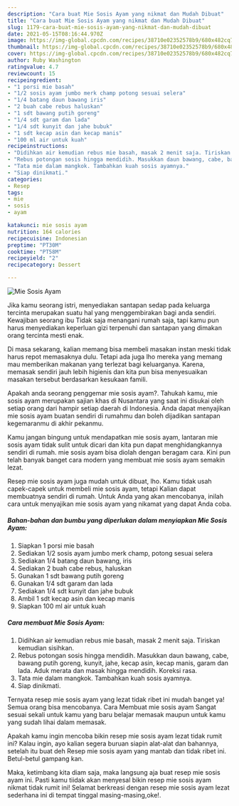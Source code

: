 ```yaml
---
description: "Cara buat Mie Sosis Ayam yang nikmat dan Mudah Dibuat"
title: "Cara buat Mie Sosis Ayam yang nikmat dan Mudah Dibuat"
slug: 1179-cara-buat-mie-sosis-ayam-yang-nikmat-dan-mudah-dibuat
date: 2021-05-15T08:16:44.970Z
image: https://img-global.cpcdn.com/recipes/38710e02352578b9/680x482cq70/mie-sosis-ayam-foto-resep-utama.jpg
thumbnail: https://img-global.cpcdn.com/recipes/38710e02352578b9/680x482cq70/mie-sosis-ayam-foto-resep-utama.jpg
cover: https://img-global.cpcdn.com/recipes/38710e02352578b9/680x482cq70/mie-sosis-ayam-foto-resep-utama.jpg
author: Ruby Washington
ratingvalue: 4.7
reviewcount: 15
recipeingredient:
- "1 porsi mie basah"
- "1/2 sosis ayam jumbo merk champ potong sesuai selera"
- "1/4 batang daun bawang iris"
- "2 buah cabe rebus haluskan"
- "1 sdt bawang putih goreng"
- "1/4 sdt garam dan lada"
- "1/4 sdt kunyit dan jahe bubuk"
- "1 sdt kecap asin dan kecap manis"
- "100 ml air untuk kuah"
recipeinstructions:
- "Didihkan air kemudian rebus mie basah, masak 2 menit saja. Tiriskan kemudian sisihkan."
- "Rebus potongan sosis hingga mendidih. Masukkan daun bawang, cabe, bawang putih goreng, kunyit, jahe, kecap asin, kecap manis, garam dan lada. Aduk merata dan masak hingga mendidih. Koreksi rasa."
- "Tata mie dalam mangkok. Tambahkan kuah sosis ayamnya."
- "Siap dinikmati."
categories:
- Resep
tags:
- mie
- sosis
- ayam

katakunci: mie sosis ayam 
nutrition: 164 calories
recipecuisine: Indonesian
preptime: "PT30M"
cooktime: "PT58M"
recipeyield: "2"
recipecategory: Dessert

---
```



![Mie Sosis Ayam](https://img-global.cpcdn.com/recipes/38710e02352578b9/680x482cq70/mie-sosis-ayam-foto-resep-utama.jpg)

Jika kamu seorang istri, menyediakan santapan sedap pada keluarga tercinta merupakan suatu hal yang menggembirakan bagi anda sendiri. Kewajiban seorang ibu Tidak saja menangani rumah saja, tapi kamu pun harus menyediakan keperluan gizi terpenuhi dan santapan yang dimakan orang tercinta mesti enak.

Di masa  sekarang, kalian memang bisa membeli masakan instan meski tidak harus repot memasaknya dulu. Tetapi ada juga lho mereka yang memang mau memberikan makanan yang terlezat bagi keluarganya. Karena, memasak sendiri jauh lebih higienis dan kita pun bisa menyesuaikan masakan tersebut berdasarkan kesukaan famili. 



Apakah anda seorang penggemar mie sosis ayam?. Tahukah kamu, mie sosis ayam merupakan sajian khas di Nusantara yang saat ini disukai oleh setiap orang dari hampir setiap daerah di Indonesia. Anda dapat menyajikan mie sosis ayam buatan sendiri di rumahmu dan boleh dijadikan santapan kegemaranmu di akhir pekanmu.

Kamu jangan bingung untuk mendapatkan mie sosis ayam, lantaran mie sosis ayam tidak sulit untuk dicari dan kita pun dapat menghidangkannya sendiri di rumah. mie sosis ayam bisa diolah dengan beragam cara. Kini pun telah banyak banget cara modern yang membuat mie sosis ayam semakin lezat.

Resep mie sosis ayam juga mudah untuk dibuat, lho. Kamu tidak usah capek-capek untuk membeli mie sosis ayam, tetapi Kalian dapat membuatnya sendiri di rumah. Untuk Anda yang akan mencobanya, inilah cara untuk menyajikan mie sosis ayam yang nikamat yang dapat Anda coba.

<!--inarticleads1-->

##### Bahan-bahan dan bumbu yang diperlukan dalam menyiapkan Mie Sosis Ayam:

1. Siapkan 1 porsi mie basah
1. Sediakan 1/2 sosis ayam jumbo merk champ, potong sesuai selera
1. Sediakan 1/4 batang daun bawang, iris
1. Sediakan 2 buah cabe rebus, haluskan
1. Gunakan 1 sdt bawang putih goreng
1. Gunakan 1/4 sdt garam dan lada
1. Sediakan 1/4 sdt kunyit dan jahe bubuk
1. Ambil 1 sdt kecap asin dan kecap manis
1. Siapkan 100 ml air untuk kuah




<!--inarticleads2-->

##### Cara membuat Mie Sosis Ayam:

1. Didihkan air kemudian rebus mie basah, masak 2 menit saja. Tiriskan kemudian sisihkan.
1. Rebus potongan sosis hingga mendidih. Masukkan daun bawang, cabe, bawang putih goreng, kunyit, jahe, kecap asin, kecap manis, garam dan lada. Aduk merata dan masak hingga mendidih. Koreksi rasa.
1. Tata mie dalam mangkok. Tambahkan kuah sosis ayamnya.
1. Siap dinikmati.




Ternyata resep mie sosis ayam yang lezat tidak ribet ini mudah banget ya! Semua orang bisa mencobanya. Cara Membuat mie sosis ayam Sangat sesuai sekali untuk kamu yang baru belajar memasak maupun untuk kamu yang sudah lihai dalam memasak.

Apakah kamu ingin mencoba bikin resep mie sosis ayam lezat tidak rumit ini? Kalau ingin, ayo kalian segera buruan siapin alat-alat dan bahannya, setelah itu buat deh Resep mie sosis ayam yang mantab dan tidak ribet ini. Betul-betul gampang kan. 

Maka, ketimbang kita diam saja, maka langsung aja buat resep mie sosis ayam ini. Pasti kamu tiidak akan menyesal bikin resep mie sosis ayam nikmat tidak rumit ini! Selamat berkreasi dengan resep mie sosis ayam lezat sederhana ini di tempat tinggal masing-masing,oke!.

